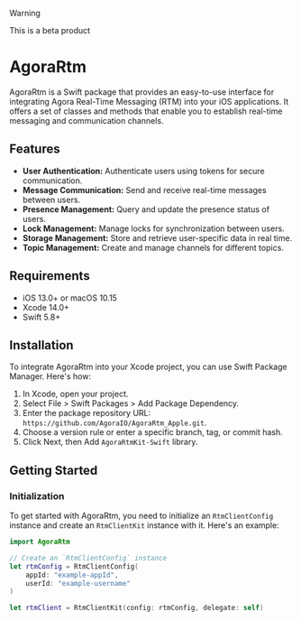 > [!WARNING]
> This is a beta product

# AgoraRtm

AgoraRtm is a Swift package that provides an easy-to-use interface for integrating Agora Real-Time Messaging (RTM) into your iOS applications. It offers a set of classes and methods that enable you to establish real-time messaging and communication channels.

## Features

- **User Authentication:** Authenticate users using tokens for secure communication.
- **Message Communication:** Send and receive real-time messages between users.
- **Presence Management:** Query and update the presence status of users.
- **Lock Management:** Manage locks for synchronization between users.
- **Storage Management:** Store and retrieve user-specific data in real time.
- **Topic Management:** Create and manage channels for different topics.

## Requirements

- iOS 13.0+ or macOS 10.15
- Xcode 14.0+
- Swift 5.8+

## Installation

To integrate AgoraRtm into your Xcode project, you can use Swift Package Manager. Here's how:

1. In Xcode, open your project.
2. Select File > Swift Packages > Add Package Dependency.
3. Enter the package repository URL: `https://github.com/AgoraIO/AgoraRtm_Apple.git`.
4. Choose a version rule or enter a specific branch, tag, or commit hash.
5. Click Next, then Add `AgoraRtmKit-Swift` library.

## Getting Started

### Initialization

To get started with AgoraRtm, you need to initialize an `RtmClientConfig` instance and create an `RtmClientKit` instance with it. Here's an example:

```swift
import AgoraRtm

// Create an `RtmClientConfig` instance
let rtmConfig = RtmClientConfig(
    appId: "example-appId",
    userId: "example-username"
)

let rtmClient = RtmClientKit(config: rtmConfig, delegate: self)
```
